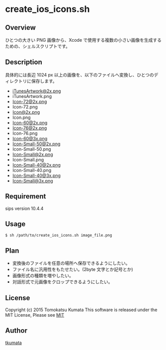 # create_ios_icons.sh

## Overview

ひとつの大きい PNG 画像から、Xcode で使用する複数の小さい画像を生成するための、シェルスクリプトです。

## Description

具体的には長辺 1024 px 以上の画像を、以下のファイルへ変換し、ひとつのディレクトリに保存します。

- iTunesArtwork@2x.png
- iTunesArtwork.png
- Icon-72@2x.png
- Icon-72.png
- Icon@2x.png
- Icon.png
- Icon-60@2x.png
- Icon-76@2x.png
- Icon-76.png
- Icon-60@3x.png
- Icon-Small-50@2x.png
- Icon-Small-50.png
- Icon-Small@2x.png
- Icon-Small.png
- Icon-Small-40@2x.png
- Icon-Small-40.png
- Icon-Small-40@3x.png
- Icon-Small@3x.png

## Requirement

sips version 10.4.4

## Usage

```shell
$ sh /path/to/create_ios_icons.sh image_file.png
```

## Plan

- 変換後のファイルを任意の場所へ保存できるようにしたい。
- ファイル名に汎用性をもたせたい。(2byte 文字とか記号とか)
- 画像形式の種類を増やしたい。
- 対話形式で元画像をクロップできるようにしたい。

## License

Copyright (c) 2015 Tomokatsu Kumata
This software is released under the MIT License, Please see [MIT](https://opensource.org/licenses/MIT)

## Author

[tkumata](https://github.com/tkumata)
